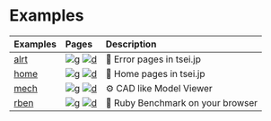 # Examples

|__Examples__|__Pages__|__Description__|
|:-|:-|:-|
| [alrt](alrt) | [![g][g]][g🚨] [![d][d]][d🚨] | 🚨 Error pages in tsei.jp |
| [home](home) | [![g][g]][g👀] [![d][d]][d👀] | 👀 Home pages in tsei.jp |
| [mech](mech) | [![g][g]][g⚙] [![d][d]][d⚙] | ⚙ CAD like Model Viewer |
| [rben](rben) | [![g][g]][g👺] [![d][d]][d👺] | 👺 Ruby Benchmark on your browser |

[g]: https://api.iconify.design/cib:github.svg
[d]: https://api.iconify.design/akar-icons:link-on.svg

[g🚨]: https://github.com/tseijp/alrt
[g👀]: https://github.com/tseijp/home
[g⚙]: https://github.com/tseijp/mech
[g👺]: https://github.com/tseijp/rben

[d🚨]: https://404.tsei.jp
[d👀]: https://tsei.jp
[d⚙]: https://tseijp.github.io/mech
[d👺]: https://tseijp.github.io/rben
